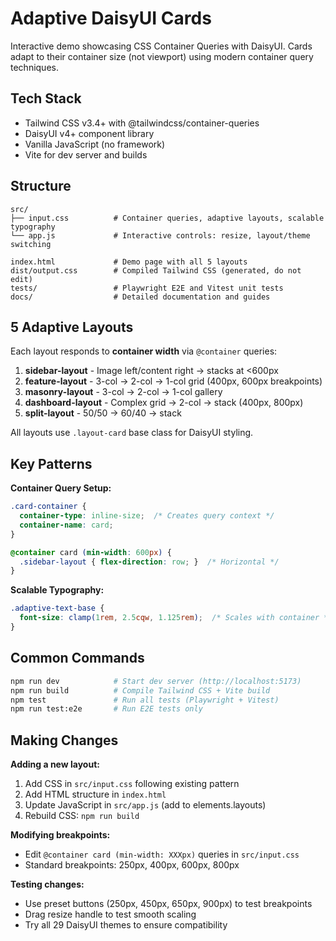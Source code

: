 # Adaptive DaisyUI Cards

Interactive demo showcasing CSS Container Queries with DaisyUI. Cards adapt to their container size (not viewport) using modern container query techniques.

## Tech Stack
- Tailwind CSS v3.4+ with @tailwindcss/container-queries
- DaisyUI v4+ component library
- Vanilla JavaScript (no framework)
- Vite for dev server and builds

## Structure
```
src/
├── input.css          # Container queries, adaptive layouts, scalable typography
└── app.js             # Interactive controls: resize, layout/theme switching

index.html             # Demo page with all 5 layouts
dist/output.css        # Compiled Tailwind CSS (generated, do not edit)
tests/                 # Playwright E2E and Vitest unit tests
docs/                  # Detailed documentation and guides
```

## 5 Adaptive Layouts

Each layout responds to **container width** via `@container` queries:

1. **sidebar-layout** - Image left/content right → stacks at <600px
2. **feature-layout** - 3-col → 2-col → 1-col grid (400px, 600px breakpoints)
3. **masonry-layout** - 3-col → 2-col → 1-col gallery
4. **dashboard-layout** - Complex grid → 2-col → stack (400px, 800px)
5. **split-layout** - 50/50 → 60/40 → stack

All layouts use `.layout-card` base class for DaisyUI styling.

## Key Patterns

**Container Query Setup:**
```css
.card-container {
  container-type: inline-size;  /* Creates query context */
  container-name: card;
}

@container card (min-width: 600px) {
  .sidebar-layout { flex-direction: row; }  /* Horizontal */
}
```

**Scalable Typography:**
```css
.adaptive-text-base {
  font-size: clamp(1rem, 2.5cqw, 1.125rem);  /* Scales with container */
}
```

## Common Commands
```bash
npm run dev            # Start dev server (http://localhost:5173)
npm run build          # Compile Tailwind CSS + Vite build
npm test               # Run all tests (Playwright + Vitest)
npm run test:e2e       # Run E2E tests only
```

## Making Changes

**Adding a new layout:**
1. Add CSS in `src/input.css` following existing pattern
2. Add HTML structure in `index.html`
3. Update JavaScript in `src/app.js` (add to elements.layouts)
4. Rebuild CSS: `npm run build`

**Modifying breakpoints:**
- Edit `@container card (min-width: XXXpx)` queries in `src/input.css`
- Standard breakpoints: 250px, 400px, 600px, 800px

**Testing changes:**
- Use preset buttons (250px, 450px, 650px, 900px) to test breakpoints
- Drag resize handle to test smooth scaling
- Try all 29 DaisyUI themes to ensure compatibility
